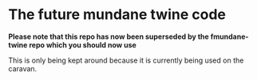 # The future mundane twine code

**Please note that this repo has now been superseded by the fmundane-twine repo which you should now use**

This is only being kept around because it is currently being used on the caravan. 
